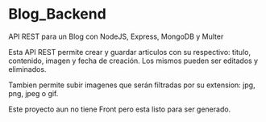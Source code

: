 # Blog_Backend
API REST para un Blog con NodeJS, Express, MongoDB y Multer

<p>Esta API REST permite crear y guardar articulos con su respectivo: 
titulo, contenido, imagen y fecha de creación. Los mismos pueden ser
editados y eliminados.</p>

<p>Tambien permite subir imagenes que serán filtradas por su extension:
jpg, png, jpeg o gif.</p>

<p>Este proyecto aun no tiene Front pero esta listo para ser generado.</p>




